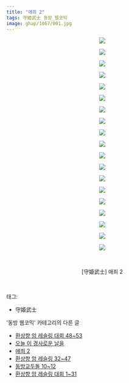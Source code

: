 ```yaml
---
title: "애죄 2"
tags: 守姫武士 동방_웹코믹
image: ghap/1067/001.jpg
---
```

<div class="article">
<p style="text-align: center; clear: none; float: none;"><img src="{{ site.nasurl }}/ghap/1067/001.jpg"/></p>
<p style="text-align: center; clear: none; float: none;"><img src="{{ site.nasurl }}/ghap/1067/002.jpg"/></p>
<p style="text-align: center; clear: none; float: none;"><img src="{{ site.nasurl }}/ghap/1067/003.jpg"/></p>
<p style="text-align: center; clear: none; float: none;"><img src="{{ site.nasurl }}/ghap/1067/004.jpg"/></p>
<p style="text-align: center; clear: none; float: none;"><img src="{{ site.nasurl }}/ghap/1067/005.jpg"/></p>
<p style="text-align: center; clear: none; float: none;"><img src="{{ site.nasurl }}/ghap/1067/006.jpg"/></p>
<p style="text-align: center; clear: none; float: none;"><img src="{{ site.nasurl }}/ghap/1067/007.jpg"/></p>
<p style="text-align: center; clear: none; float: none;"><img src="{{ site.nasurl }}/ghap/1067/008.jpg"/></p>
<p style="text-align: center; clear: none; float: none;"><img src="{{ site.nasurl }}/ghap/1067/009.jpg"/></p>
<p style="text-align: center; clear: none; float: none;"><img src="{{ site.nasurl }}/ghap/1067/010.jpg"/></p>
<p style="text-align: center; clear: none; float: none;"><img src="{{ site.nasurl }}/ghap/1067/011.jpg"/></p>
<p style="text-align: center; clear: none; float: none;"><img src="{{ site.nasurl }}/ghap/1067/012.jpg"/></p>
<p style="text-align: center; clear: none; float: none;"><img src="{{ site.nasurl }}/ghap/1067/013.jpg"/></p>
<p style="text-align: center; clear: none; float: none;"><img src="{{ site.nasurl }}/ghap/1067/014.jpg"/></p>
<p style="text-align: center; clear: none; float: none;"><img src="{{ site.nasurl }}/ghap/1067/015.jpg"/></p>
<p style="text-align: center; clear: none; float: none;"><img src="{{ site.nasurl }}/ghap/1067/016.jpg"/></p>
<p style="text-align: center; clear: none; float: none;"><img src="{{ site.nasurl }}/ghap/1067/017.jpg"/></p>
<p style="text-align: center; clear: none; float: none;"><img src="{{ site.nasurl }}/ghap/1067/018.jpg"/></p>
<p style="text-align: center; clear: none; float: none;"><img src="{{ site.nasurl }}/ghap/1067/019.jpg"/></p>
<p style="text-align: center; clear: none; float: none;"><br/></p>
<p style="text-align: center; clear: none; float: none;">[守姫武士] 애죄 2</p>
<p><br/></p>
</div><div class="tagTrail">
<p>태그: </p>
<ul>
<li>守姫武士</li>
</ul>
</div><div class="another">
<p>'동방 웹코믹' 카테고리의 다른 글</p>
<ul>
<li><a href="/2016-07-26-ghap_1101">환상향 암 레슬링 대회 48~53</a></li>
<li><a href="/2016-07-24-ghap_1081">오늘 이 경사로운 날을</a></li>
<li><a href="/2016-07-24-ghap_1067">애죄 2</a></li>
<li><a href="/2016-07-24-ghap_1060">환상향 암 레슬링 32~47</a></li>
<li><a href="/2016-07-24-ghap_1055">동방교두돌 10~12</a></li>
<li><a href="/2016-07-23-ghap_1045">환상향 암 레슬링 대회 1~31</a></li>
</ul>
</div><div class="cb_module cb_fluid">
<div class="cb_wrt cb_profile">
</div><!-- commentList close -->
</div>